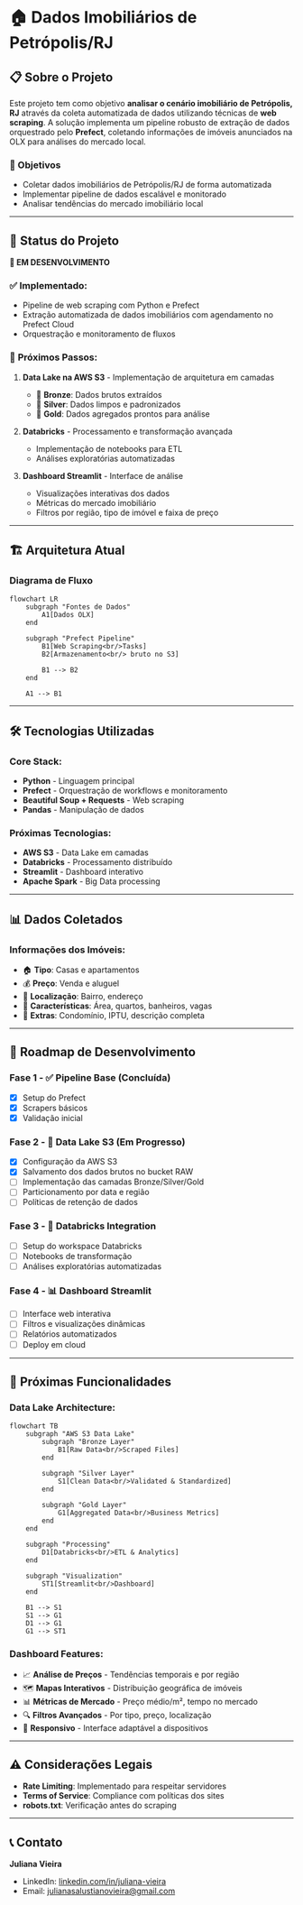 # 🏠 Dados Imobiliários de Petrópolis/RJ

## 📋 Sobre o Projeto

Este projeto tem como objetivo **analisar o cenário imobiliário de Petrópolis, RJ** através da coleta automatizada de dados utilizando técnicas de **web scraping**. A solução implementa um pipeline robusto de extração de dados orquestrado pelo **Prefect**, coletando informações de imóveis anunciados na OLX para análises do mercado local.

### 🎯 Objetivos
- Coletar dados imobiliários de Petrópolis/RJ de forma automatizada
- Implementar pipeline de dados escalável e monitorado
- Analisar tendências do mercado imobiliário local

---

## 🚧 Status do Projeto

**🔄 EM DESENVOLVIMENTO**

### ✅ **Implementado:**
- Pipeline de web scraping com Python e Prefect
- Extração automatizada de dados imobiliários com agendamento no Prefect Cloud
- Orquestração e monitoramento de fluxos

### 🚀 **Próximos Passos:**
1. **Data Lake na AWS S3** - Implementação de arquitetura em camadas
   - 🥉 **Bronze**: Dados brutos extraídos
   - 🥈 **Silver**: Dados limpos e padronizados  
   - 🥇 **Gold**: Dados agregados prontos para análise

2. **Databricks** - Processamento e transformação avançada
   - Implementação de notebooks para ETL
   - Análises exploratórias automatizadas

3. **Dashboard Streamlit** - Interface de análise
   - Visualizações interativas dos dados
   - Métricas do mercado imobiliário
   - Filtros por região, tipo de imóvel e faixa de preço

---

## 🏗️ Arquitetura Atual

### Diagrama de Fluxo

```mermaid
flowchart LR
    subgraph "Fontes de Dados"
        A1[Dados OLX]
    end

    subgraph "Prefect Pipeline"
        B1[Web Scraping<br/>Tasks]
        B2[Armazenamento<br/> bruto no S3]
        
        B1 --> B2
    end

    A1 --> B1

```

---

## 🛠️ Tecnologias Utilizadas

### **Core Stack:**
- **Python** - Linguagem principal
- **Prefect** - Orquestração de workflows e monitoramento
- **Beautiful Soup + Requests** - Web scraping
- **Pandas** - Manipulação de dados

### **Próximas Tecnologias:**
- **AWS S3** - Data Lake em camadas
- **Databricks** - Processamento distribuído
- **Streamlit** - Dashboard interativo
- **Apache Spark** - Big Data processing

---

## 📊 Dados Coletados

### **Informações dos Imóveis:**
- 🏠 **Tipo**: Casas e apartamentos
- 💰 **Preço**: Venda e aluguel
- 📍 **Localização**: Bairro, endereço
- 📐 **Características**: Área, quartos, banheiros, vagas
- 🏢 **Extras**: Condomínio, IPTU, descrição completa
  
---

## 🎯 Roadmap de Desenvolvimento

### **Fase 1** - ✅ **Pipeline Base** (Concluída)
- [x] Setup do Prefect
- [x] Scrapers básicos
- [x] Validação inicial

### **Fase 2** - 🚧 **Data Lake S3** (Em Progresso)
- [x] Configuração da AWS S3
- [x] Salvamento dos dados brutos no bucket RAW
- [ ] Implementação das camadas Bronze/Silver/Gold
- [ ] Particionamento por data e região
- [ ] Políticas de retenção de dados

### **Fase 3** - 📅 **Databricks Integration**
- [ ] Setup do workspace Databricks
- [ ] Notebooks de transformação
- [ ] Análises exploratórias automatizadas

### **Fase 4** - 📊 **Dashboard Streamlit**
- [ ] Interface web interativa
- [ ] Filtros e visualizações dinâmicas
- [ ] Relatórios automatizados
- [ ] Deploy em cloud

---

## 🚀 Próximas Funcionalidades

### **Data Lake Architecture:**
```mermaid
flowchart TB
    subgraph "AWS S3 Data Lake"
        subgraph "Bronze Layer"
            B1[Raw Data<br/>Scraped Files]
        end
        
        subgraph "Silver Layer"  
            S1[Clean Data<br/>Validated & Standardized]
        end
        
        subgraph "Gold Layer"
            G1[Aggregated Data<br/>Business Metrics]
        end
    end

    subgraph "Processing"
        D1[Databricks<br/>ETL & Analytics]
    end

    subgraph "Visualization"
        ST1[Streamlit<br/>Dashboard]
    end

    B1 --> S1
    S1 --> G1
    D1 --> G1
    G1 --> ST1
```

### **Dashboard Features:**
- 📈 **Análise de Preços** - Tendências temporais e por região
- 🗺️ **Mapas Interativos** - Distribuição geográfica de imóveis
- 📊 **Métricas de Mercado** - Preço médio/m², tempo no mercado
- 🔍 **Filtros Avançados** - Por tipo, preço, localização
- 📱 **Responsivo** - Interface adaptável a dispositivos

---

## ⚠️ Considerações Legais

- **Rate Limiting**: Implementado para respeitar servidores
- **Terms of Service**: Compliance com políticas dos sites
- **robots.txt**: Verificação antes do scraping

---

## 📞 Contato

**Juliana Vieira**
- LinkedIn: [linkedin.com/in/juliana-vieira](https://linkedin.com/in/juliana-vieira)
- Email: julianasalustianovieira@gmail.com
